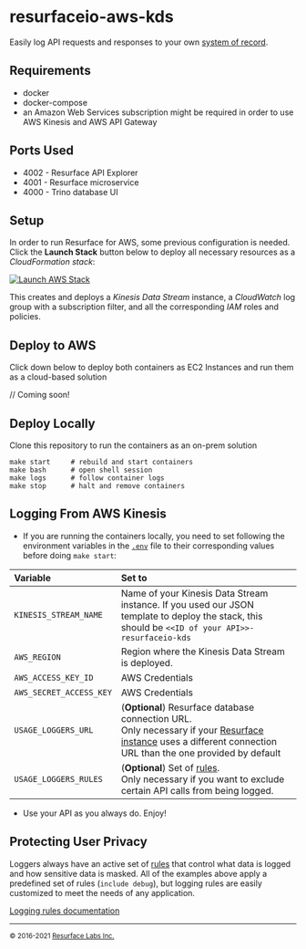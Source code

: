 # resurfaceio-aws-kds
Easily log API requests and responses to your own [system of record](https://resurface.io/).

## Requirements

* docker
* docker-compose
* an Amazon Web Services subscription might be required in order to use AWS Kinesis and AWS API Gateway

## Ports Used

* 4002 - Resurface API Explorer
* 4001 - Resurface microservice
* 4000 - Trino database UI

## Setup

In order to run Resurface for AWS, some previous configuration is needed. Click the **Launch Stack** button below to deploy all necessary resources as a _CloudFormation stack_:

[![Launch AWS Stack](https://s3.amazonaws.com/cloudformation-examples/cloudformation-launch-stack.png)](https://console.aws.amazon.com/cloudformation/home#/stacks/create/review?stackName=resurface-api-gateway&templateURL=https%3A%2F%2Fresurfacetemplates.s3.us-west-2.amazonaws.com%2Fresurfacestack.json)

This creates and deploys a _Kinesis Data Stream_ instance, a _CloudWatch_ log group with a subscription filter, and all the corresponding _IAM_ roles and policies.

## Deploy to AWS

Click down below to deploy both containers as EC2 Instances and run them as a cloud-based solution

// Coming soon!

## Deploy Locally

Clone this repository to run the containers as an on-prem solution

```
make start     # rebuild and start containers
make bash      # open shell session
make logs      # follow container logs
make stop      # halt and remove containers
```

<a name="logging_from_aws_kinesis"/>

## Logging From AWS Kinesis

- If you are running the containers locally, you need to set following the environment variables in the [`.env`](https://github.com/resurfaceio/azure-eh/blob/master/.env) file to their corresponding values before doing `make start`:

| Variable                    | Set to                                                                                                                                          |
|:----------------------------|:------------------------------------------------------------------------------------------------------------------------------------------------|
|`KINESIS_STREAM_NAME`        |Name of your Kinesis Data Stream instance. If you used our JSON template to deploy the stack, this should be `<<ID of your API>>-resurfaceio-kds`|
|`AWS_REGION`                 |Region where the Kinesis Data Stream is deployed.                                                                                                |
|`AWS_ACCESS_KEY_ID`          |AWS Credentials                                                                                                                                  |
|`AWS_SECRET_ACCESS_KEY`      |AWS Credentials                                                                                                                                  |
|`USAGE_LOGGERS_URL`          |(**Optional**) Resurface database connection URL.<br />Only necessary if your [Resurface instance](https://resurface.io/installation) uses a different connection URL than the one provided by default   |
|`USAGE_LOGGERS_RULES`        |(**Optional**) Set of [rules](#protecting-user-privacy).<br />Only necessary if you want to exclude certain API calls from being logged.         |

- Use your API as you always do. Enjoy! 

<a name="privacy"/>

## Protecting User Privacy

Loggers always have an active set of <a href="https://resurface.io/rules.html">rules</a> that control what data is logged
and how sensitive data is masked. All of the examples above apply a predefined set of rules (`include debug`),
but logging rules are easily customized to meet the needs of any application.

<a href="https://resurface.io/rules.html">Logging rules documentation</a>

---
<small>&copy; 2016-2021 <a href="https://resurface.io">Resurface Labs Inc.</a></small>
